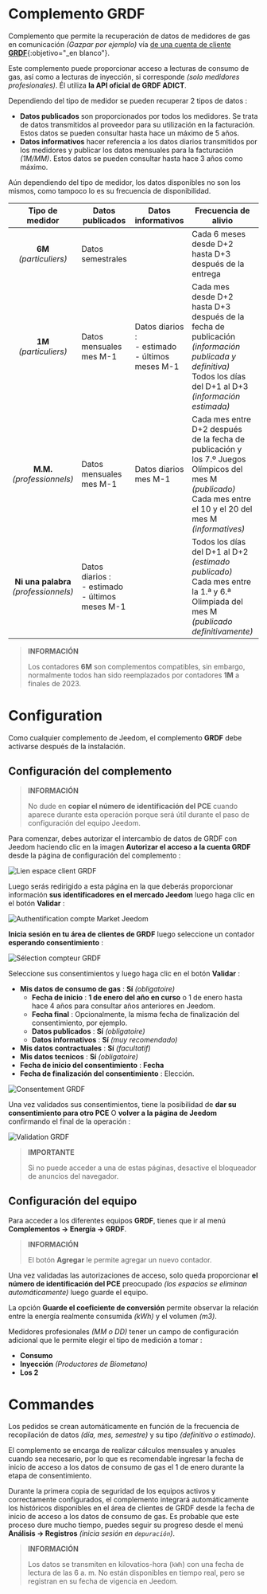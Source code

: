 # Complemento GRDF

Complemento que permite la recuperación de datos de medidores de gas en comunicación *(Gazpar por ejemplo)* vía [de una cuenta de cliente **GRDF**](https://login.monespace.grdf.fr/mire/connexion){:objetivo="\_en blanco"}.

Este complemento puede proporcionar acceso a lecturas de consumo de gas, así como a lecturas de inyección, si corresponde *(solo medidores profesionales)*. Él utiliza **la API oficial de GRDF ADICT**.

Dependiendo del tipo de medidor se pueden recuperar 2 tipos de datos :
 - **Datos publicados** son proporcionados por todos los medidores. Se trata de datos transmitidos al proveedor para su utilización en la facturación. Estos datos se pueden consultar hasta hace un máximo de 5 años.
 - **Datos informativos** hacer referencia a los datos diarios transmitidos por los medidores y publicar los datos mensuales para la facturación *(1M/MM)*. Estos datos se pueden consultar hasta hace 3 años como máximo.

Aún dependiendo del tipo de medidor, los datos disponibles no son los mismos, como tampoco lo es su frecuencia de disponibilidad.

| **Tipo de medidor** | Datos publicados | Datos informativos | Frecuencia de alivio | Frecuencia de llamada |
|:---:|---|---|---|---|
| **6M** *(particuliers)* | Datos semestrales | | Cada 6 meses desde D+2 hasta D+3 después de la entrega | 1 a 2 veces al mes |
| **1M** *(particuliers)* | Datos mensuales mes M-1 | Datos diarios :<br>- estimado<br>- últimos meses M-1 | Cada mes desde D+2 hasta D+3 después de la fecha de publicación *(información publicada y definitiva)*<br>Todos los días del D+1 al D+3 *(información estimada)* | 1 a 2 veces al mes *(publicado)*<br>1 vez por día *(informatives)* |
| **M.M.** *(professionnels)* | Datos mensuales mes M-1 | Datos diarios mes M-1 | Cada mes entre D+2 después de la fecha de publicación y los 7.º Juegos Olímpicos del mes M *(publicado)*<br>Cada mes entre el 10 y el 20 del mes M *(informatives)* | 1 a 14 veces por mes *(publicado)*<br>1 a 11 veces por mes *(informatives)* |
| **Ni una palabra** *(professionnels)* | Datos diarios :<br>- estimado<br>- últimos meses M-1 | | Todos los días del D+1 al D+2 *(estimado publicado)*<br>Cada mes entre la 1.ª y 6.ª Olimpiada del mes M *(publicado definitivamente)* | 1 vez por día |

>**INFORMACIÓN**
>
>Los contadores **6M** son complementos compatibles, sin embargo, normalmente todos han sido reemplazados por contadores **1M** a finales de 2023.

# Configuration

Como cualquier complemento de Jeedom, el complemento **GRDF** debe activarse después de la instalación.

## Configuración del complemento

>**INFORMACIÓN**
>
>No dude en **copiar el número de identificación del PCE** cuando aparece durante esta operación porque será útil durante el paso de configuración del equipo Jeedom.

Para comenzar, debes autorizar el intercambio de datos de GRDF con Jeedom haciendo clic en la imagen **Autorizar el acceso a la cuenta GRDF** desde la página de configuración del complemento :

![Lien espace client GRDF](../images/link_grdf.jpg)

Luego serás redirigido a esta página en la que deberás proporcionar información **sus identificadores en el mercado Jeedom** luego haga clic en el botón **Validar** :

![Authentification compte Market Jeedom](../images/Auth_Jeedom.jpg)

**Inicia sesión en tu área de clientes de GRDF** luego seleccione un contador **esperando consentimiento** :

![Sélection compteur GRDF](../images/grdf_home.jpg)

Seleccione sus consentimientos y luego haga clic en el botón **Validar** :

 - **Mis datos de consumo de gas** : **Sí** *(obligatoire)*
   - **Fecha de inicio** : **1 de enero del año en curso** o 1 de enero hasta hace 4 años para consultar años anteriores en Jeedom.
   - **Fecha final** : Opcionalmente, la misma fecha de finalización del consentimiento, por ejemplo.
   - **Datos publicados** : **Sí** *(obligatoire)*
   - **Datos informativos** : **Sí** *(muy recomendado)*
 - **Mis datos contractuales** : **Sí** *(facultatif)*
 - **Mis datos tecnicos** : **Sí** *(obligatoire)*
 - **Fecha de inicio del consentimiento** : **Fecha**
 - **Fecha de finalización del consentimiento** : Elección.

![Consentement GRDF](../images/grdf_choose.jpg)

Una vez validados sus consentimientos, tiene la posibilidad de **dar su consentimiento para otro PCE** O **volver a la página de Jeedom** confirmando el final de la operación :

![Validation GRDF](../images/grdf_consent.jpg)

>**IMPORTANTE**
>
>Si no puede acceder a una de estas páginas, desactive el bloqueador de anuncios del navegador.

## Configuración del equipo

Para acceder a los diferentes equipos **GRDF**, tienes que ir al menú **Complementos → Energía → GRDF**.

>**INFORMACIÓN**
>
>El botón **Agregar** le permite agregar un nuevo contador.

Una vez validadas las autorizaciones de acceso, solo queda proporcionar **el número de identificación del PCE** preocupado *(los espacios se eliminan automáticamente)* luego guarde el equipo.

La opción **Guarde el coeficiente de conversión** permite observar la relación entre la energía realmente consumida *(kWh)* y el volumen *(m3)*.

Medidores profesionales *(MM o DD)* tener un campo de configuración adicional que le permite elegir el tipo de medición a tomar :
 - **Consumo**
 - **Inyección** *(Productores de Biometano)*
 - **Los 2**

# Commandes

Los pedidos se crean automáticamente en función de la frecuencia de recopilación de datos *(día, mes, semestre)* y su tipo *(definitivo o estimado)*.

El complemento se encarga de realizar cálculos mensuales y anuales cuando sea necesario, por lo que es recomendable ingresar la fecha de inicio de acceso a los datos de consumo de gas el 1 de enero durante la etapa de consentimiento.

Durante la primera copia de seguridad de los equipos activos y correctamente configurados, el complemento integrará automáticamente los históricos disponibles en el área de clientes de GRDF desde la fecha de inicio de acceso a los datos de consumo de gas. Es probable que este proceso dure mucho tiempo, puedes seguir su progreso desde el menú **Análisis → Registros** *(inicia sesión en `depuración`)*.

>**INFORMACIÓN**
>
>Los datos se transmiten en kilovatios-hora (`kWh`) con una fecha de lectura de las 6 a. m. No están disponibles en tiempo real, pero se registran en su fecha de vigencia en Jeedom.
